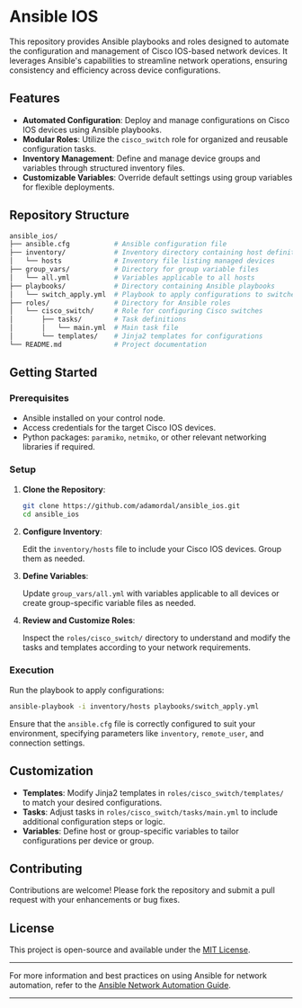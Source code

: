 
# Ansible IOS

This repository provides Ansible playbooks and roles designed to automate the configuration and management of Cisco IOS-based network devices. It leverages Ansible's capabilities to streamline network operations, ensuring consistency and efficiency across device configurations.

## Features

- **Automated Configuration**: Deploy and manage configurations on Cisco IOS devices using Ansible playbooks.
- **Modular Roles**: Utilize the `cisco_switch` role for organized and reusable configuration tasks.
- **Inventory Management**: Define and manage device groups and variables through structured inventory files.
- **Customizable Variables**: Override default settings using group variables for flexible deployments.

## Repository Structure


```bash
ansible_ios/
├── ansible.cfg           # Ansible configuration file
├── inventory/            # Inventory directory containing host definitions
│   └── hosts             # Inventory file listing managed devices
├── group_vars/           # Directory for group variable files
│   └── all.yml           # Variables applicable to all hosts
├── playbooks/            # Directory containing Ansible playbooks
│   └── switch_apply.yml  # Playbook to apply configurations to switches
├── roles/                # Directory for Ansible roles
│   └── cisco_switch/     # Role for configuring Cisco switches
│       ├── tasks/        # Task definitions
│       │   └── main.yml  # Main task file
│       └── templates/    # Jinja2 templates for configurations
└── README.md             # Project documentation
```

## Getting Started

### Prerequisites

- Ansible installed on your control node.
- Access credentials for the target Cisco IOS devices.
- Python packages: `paramiko`, `netmiko`, or other relevant networking libraries if required.

### Setup

1. **Clone the Repository**:

   ```bash
   git clone https://github.com/adamordal/ansible_ios.git
   cd ansible_ios
   ```

2. **Configure Inventory**:

   Edit the `inventory/hosts` file to include your Cisco IOS devices. Group them as needed.

3. **Define Variables**:

   Update `group_vars/all.yml` with variables applicable to all devices or create group-specific variable files as needed.

4. **Review and Customize Roles**:

   Inspect the `roles/cisco_switch/` directory to understand and modify the tasks and templates according to your network requirements.

### Execution

Run the playbook to apply configurations:


```bash
ansible-playbook -i inventory/hosts playbooks/switch_apply.yml
```


Ensure that the `ansible.cfg` file is correctly configured to suit your environment, specifying parameters like `inventory`, `remote_user`, and connection settings.

## Customization

- **Templates**: Modify Jinja2 templates in `roles/cisco_switch/templates/` to match your desired configurations.
- **Tasks**: Adjust tasks in `roles/cisco_switch/tasks/main.yml` to include additional configuration steps or logic.
- **Variables**: Define host or group-specific variables to tailor configurations per device or group.

## Contributing

Contributions are welcome! Please fork the repository and submit a pull request with your enhancements or bug fixes.

## License

This project is open-source and available under the [MIT License](https://choosealicense.com/licenses/mit/).

---

For more information and best practices on using Ansible for network automation, refer to the [Ansible Network Automation Guide](https://docs.ansible.com/ansible/latest/network/index.html).

--- 